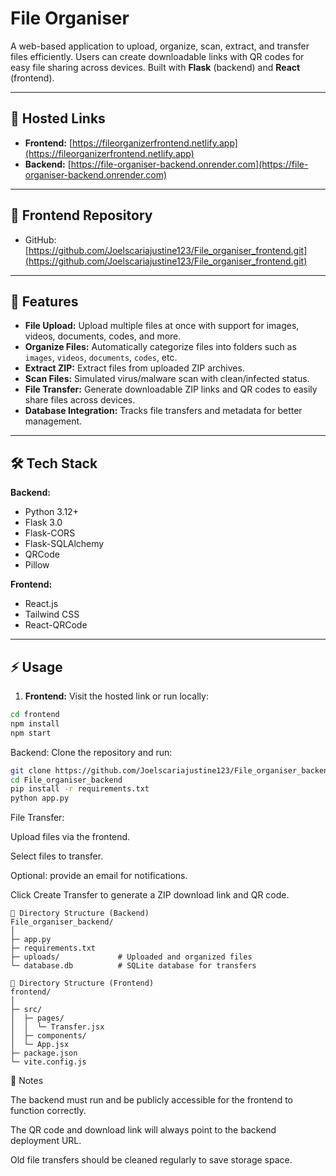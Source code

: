 # File Organiser

A web-based application to upload, organize, scan, extract, and transfer files efficiently. Users can create downloadable links with QR codes for easy file sharing across devices. Built with **Flask** (backend) and **React** (frontend).

---

## 🚀 Hosted Links

- **Frontend:** [https://fileorganizerfrontend.netlify.app](https://fileorganizerfrontend.netlify.app)  
- **Backend:** [https://file-organiser-backend.onrender.com](https://file-organiser-backend.onrender.com)

---

## 📂 Frontend Repository

- GitHub: [https://github.com/Joelscariajustine123/File_organiser_frontend.git](https://github.com/Joelscariajustine123/File_organiser_frontend.git)

---

## 🔧 Features

- **File Upload:** Upload multiple files at once with support for images, videos, documents, codes, and more.
- **Organize Files:** Automatically categorize files into folders such as `images`, `videos`, `documents`, `codes`, etc.
- **Extract ZIP:** Extract files from uploaded ZIP archives.
- **Scan Files:** Simulated virus/malware scan with clean/infected status.
- **File Transfer:** Generate downloadable ZIP links and QR codes to easily share files across devices.
- **Database Integration:** Tracks file transfers and metadata for better management.

---

## 🛠️ Tech Stack

**Backend:**  
- Python 3.12+  
- Flask 3.0  
- Flask-CORS  
- Flask-SQLAlchemy  
- QRCode  
- Pillow  

**Frontend:**  
- React.js  
- Tailwind CSS  
- React-QRCode  

---

## ⚡ Usage

1. **Frontend:** Visit the hosted link or run locally:
 ``` bash
 cd frontend
 npm install
 npm start
```
Backend: Clone the repository and run:

```bash
git clone https://github.com/Joelscariajustine123/File_organiser_backend.git
cd File_organiser_backend
pip install -r requirements.txt
python app.py
```

File Transfer:

Upload files via the frontend.

Select files to transfer.

Optional: provide an email for notifications.

Click Create Transfer to generate a ZIP download link and QR code.
```
📂 Directory Structure (Backend)
File_organiser_backend/
│
├─ app.py
├─ requirements.txt
├─ uploads/             # Uploaded and organized files
└─ database.db          # SQLite database for transfers
```
```
📂 Directory Structure (Frontend)
frontend/
│
├─ src/
│  ├─ pages/
│  │  └─ Transfer.jsx
│  ├─ components/
│  └─ App.jsx
├─ package.json
└─ vite.config.js
```
📌 Notes

The backend must run and be publicly accessible for the frontend to function correctly.

The QR code and download link will always point to the backend deployment URL.

Old file transfers should be cleaned regularly to save storage space.
